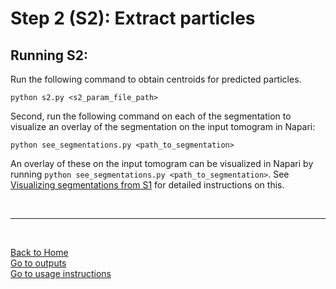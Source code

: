 # Step 2 (S2): Extract particles  
## Running S2:
Run the following command to obtain centroids for predicted particles.

```
python s2.py <s2_param_file_path> 
```

Second, run the following command on each of the segmentation to visualize an overlay of the segmentation on the input tomogram in Napari:
```
python see_segmentations.py <path_to_segmentation>
```
An overlay of these on the input tomogram can be visualized in Napari by running `python see_segmentations.py <path_to_segmentation>`. See [Visualizing segmentations from S1](run_picket.md#vis_seg_s1) for detailed instructions on this.

<br/>

---
<br/>

[Back to Home](../README.md)  
[Go to outputs](outputs.md)  
[Go to usage instructions](usage_instructions.md)  

